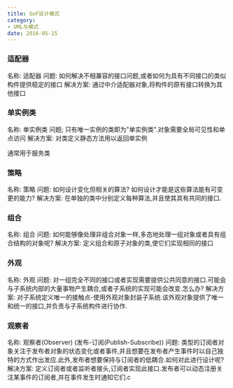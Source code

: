 ```yaml
---
title: GoF设计模式
category: 
- UML与模式
date: 2016-05-15
---
```


### 适配器

名称: 适配器
问题: 如何解决不相兼容的接口问题,或者如何为具有不同接口的类似构件提供稳定的接口
解决方案: 通过中介适配器对象,将构件的原有接口转换为其他接口

### 单实例类

名称: 单实例类
问题; 只有唯一实例的类即为"单实例类".对象需要全局可见性和单点访问
解决方案: 对类定义静态方法用以返回单实例

通常用于服务类

### 策略

名称:  策略
问题: 如何设计变化但相关的算法? 如何设计才能是这些算法能有可变更的能力?
解决方案: 在单独的类中分别定义每种算法,并且使其具有共同的接口.


### 组合

名称: 组合
问题: 如何能够像处理非组合对象一样,多态地处理一组对象或者具有组合结构的对象呢?
解决方案: 定义组合和原子对象的类,使它们实现相同的接口

### 外观

名称: 外观
问题: 对一组完全不同的接口或者实现需要提供公共同意的接口.可能会与子系统内部的大量事物产生耦合,或者子系统的实现可能会改变.怎么办?
解决方案: 对子系统定义唯一的接触点-使用外观对象封装子系统.该外观对象提供了唯一和统一的接口,并负责与子系统构件进行协作.

### 观察者

名称: 观察者(Observer) (发布-订阅(Publish-Subscribe))
问题: 类型的订阅者对象关注于发布者对象的状态变化或者事件,并且想要在发布者产生事件时以自己独特的方式作出发应.此外,发布者想要保持与订阅者的低耦合.如何对此进行设计呢?
解决方案: 定义订阅者或者监听者接头,订阅者实现此接口.发布者可以动态注册关注某事件的订阅者,并在事件发生时通知它们.c
